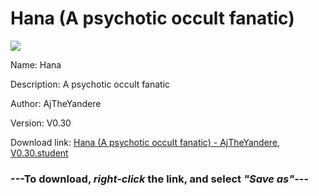 # Hana (A psychotic occult fanatic)

<img src = "https://raw.githubusercontent.com/Arbiter1223/Daigaku-Gurashi-Custom-Students/master/Students/Files/Hana%20(A%20psychotic%20occult%20fanatic).png">

Name: Hana

Description: A psychotic occult fanatic

Author: AjTheYandere

Version: V0.30

Download link: <a href="https://raw.githubusercontent.com/Arbiter1223/Daigaku-Gurashi-Custom-Students/master/Students/Files/Hana%20(A%20psychotic%20occult%20fanatic)%20-%20AjTheYandere%2C%20V0.30.student">Hana (A psychotic occult fanatic) - AjTheYandere, V0.30.student</a>

### ---**To download, _right-click_ the link, and select _"Save as"_**---
